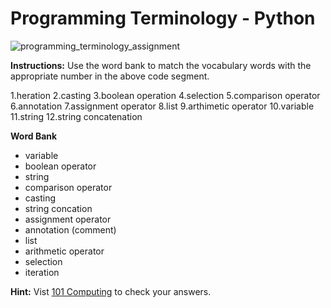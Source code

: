 # Programming Terminology - Python

![programming_terminology_assignment](https://user-images.githubusercontent.com/104539455/214882520-9579fe79-eed9-4b02-b936-1bbbeff2b8d0.png)


**Instructions:** Use the word bank to match the vocabulary words with the appropriate number in the above code segment. 

1.heration 
2.casting 
3.boolean operation 
4.selection 
5.comparison operator 
6.annotation 
7.assignment operator 
8.list 
9.arthimetic operator 
10.variable 
11.string 
12.string concatenation 

**Word Bank**
- variable
- boolean operator
- string
- comparison operator
- casting
- string concation
- assignment operator
- annotation (comment)
- list
- arithmetic operator
- selection
- iteration

**Hint:** Vist [101 Computing](https://www.101computing.net/programming-terminology-drag-and-drop/) to check your answers.
